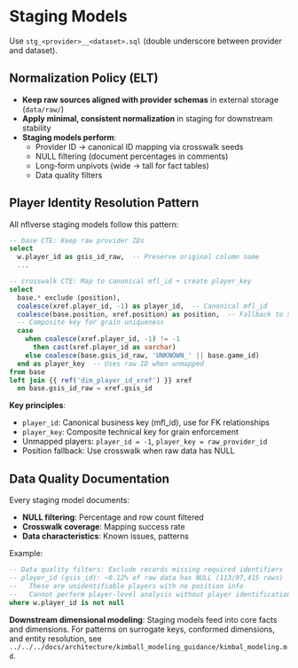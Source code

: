 # Staging Models

Use `stg_<provider>__<dataset>.sql` (double underscore between provider and dataset).

## Normalization Policy (ELT)

- **Keep raw sources aligned with provider schemas** in external storage (`data/raw/`)
- **Apply minimal, consistent normalization** in staging for downstream stability
- **Staging models perform**:
  - Provider ID → canonical ID mapping via crosswalk seeds
  - NULL filtering (document percentages in comments)
  - Long-form unpivots (wide → tall for fact tables)
  - Data quality filters

## Player Identity Resolution Pattern

All nflverse staging models follow this pattern:

```sql
-- base CTE: Keep raw provider IDs
select
  w.player_id as gsis_id_raw,  -- Preserve original column name
  ...

-- crosswalk CTE: Map to canonical mfl_id + create player_key
select
  base.* exclude (position),
  coalesce(xref.player_id, -1) as player_id,  -- Canonical mfl_id
  coalesce(base.position, xref.position) as position,  -- Fallback to xref
  -- Composite key for grain uniqueness
  case
    when coalesce(xref.player_id, -1) != -1
      then cast(xref.player_id as varchar)
    else coalesce(base.gsis_id_raw, 'UNKNOWN_' || base.game_id)
  end as player_key  -- Uses raw ID when unmapped
from base
left join {{ ref('dim_player_id_xref') }} xref
  on base.gsis_id_raw = xref.gsis_id
```

**Key principles**:

- `player_id`: Canonical business key (mfl_id), use for FK relationships
- `player_key`: Composite technical key for grain enforcement
- Unmapped players: `player_id = -1`, `player_key = raw_provider_id`
- Position fallback: Use crosswalk when raw data has NULL

## Data Quality Documentation

Every staging model documents:

- **NULL filtering**: Percentage and row count filtered
- **Crosswalk coverage**: Mapping success rate
- **Data characteristics**: Known issues, patterns

Example:

```sql
-- Data quality filters: Exclude records missing required identifiers
-- player_id (gsis_id): ~0.12% of raw data has NULL (113/97,415 rows)
--   These are unidentifiable players with no position info
--   Cannot perform player-level analysis without player identification
where w.player_id is not null
```

**Downstream dimensional modeling**: Staging models feed into core facts and dimensions. For patterns on surrogate keys, conformed dimensions, and entity resolution, see `../../../docs/architecture/kimball_modeling_guidance/kimbal_modeling.md`.
